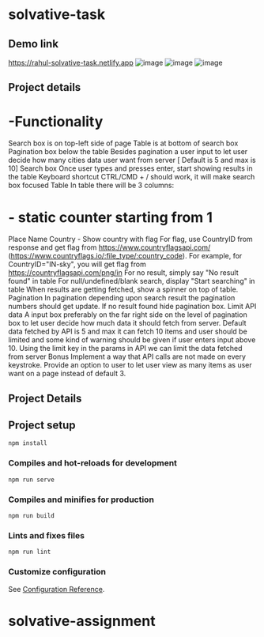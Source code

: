 # solvative-task
## Demo link
https://rahul-solvative-task.netlify.app
![image](https://github.com/rahulsweb/solvative-assignment/assets/43261847/560026f6-0f34-41ac-a472-0dae4c778a2b)
![image](https://github.com/rahulsweb/solvative-assignment/assets/43261847/605f1121-23ee-431f-923f-a1e7a74f00b7)
![image](https://github.com/rahulsweb/solvative-assignment/assets/43261847/ed3eac15-ceb3-4900-a572-83b13b4962c2)
## Project details
# -Functionality
Search box is on top-left side of page
Table is at bottom of search box
Pagination box below the table
Besides pagination a user input to let user decide how many cities data user want from server [ Default is 5 and max is 10]
Search box
Once user types and presses enter, start showing results in the table
Keyboard shortcut CTRL/CMD + / should work, it will make search box focused
Table
In table there will be 3 columns:
# - static counter starting from 1
Place Name
Country - Show country with flag
For flag, use CountryID from response and get flag from https://www.countryflagsapi.com/ (https://www.countryflags.io/:file_type/:country_code).
For example, for CountryID="IN-sky", you will get flag from https://countryflagsapi.com/png/in
For no result, simply say "No result found" in table
For null/undefined/blank search, display "Start searching" in table
When results are getting fetched, show a spinner on top of table.
Pagination
In pagination depending upon search result the pagination numbers should get update.
If no result found hide pagination box.
Limit API data
A input box preferably on the far right side on the level of pagination box to let user decide how much data it should fetch from server.
Default data fetched by API is 5 and max it can fetch 10 items and user should be limited and some kind of warning should be given if user enters input above 10.
Using the limit key in the params in API we can limit the data fetched from server
Bonus
Implement a way that API calls are not made on every keystroke.
Provide an option to user to let user view as many items as user want on a page instead of default 3.
## Project Details

## Project setup
```
npm install
```

### Compiles and hot-reloads for development
```
npm run serve
```

### Compiles and minifies for production
```
npm run build
```

### Lints and fixes files
```
npm run lint
```

### Customize configuration
See [Configuration Reference](https://cli.vuejs.org/config/).
# solvative-assignment
